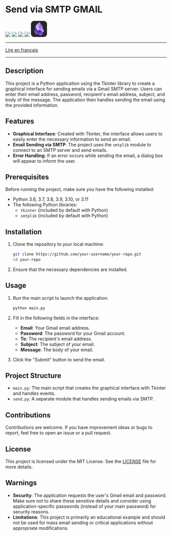 #  Send via SMTP GMAIL

![](https://img.shields.io/badge/PyCharm-000000.svg?&style=for-the-badge&logo=PyCharm&logoColor=white)  ![](https://camo.githubusercontent.com/050fc4e602f25dd4fc337b873fbc62b7d393673a9f4b1e7529a9a61ea35485a5/68747470733a2f2f696d672e736869656c64732e696f2f62616467652f507974686f6e2d4646443433423f7374796c653d666f722d7468652d6261646765266c6f676f3d707974686f6e266c6f676f436f6c6f723d626c7565)   ![](https://img.shields.io/badge/Python-3.11-<>.svg)  ![]( https://img.shields.io/badge/Gmail-D14836?style=for-the-badge&logo=gmail&logoColor=white) <img src="image/obsidian-icon.svg" alt="Description of the image" width="50"/>

---

[Lire en français](README_FR.md)

---
## Description

This project is a Python application using the Tkinter library to create a graphical interface for sending emails via a Gmail SMTP server. Users can enter their email address, password, recipient's email address, subject, and body of the message. The application then handles sending the email using the provided information.
 
## Features

- **Graphical Interface**: Created with Tkinter, the interface allows users to easily enter the necessary information to send an email.
- **Email Sending via SMTP**: The project uses the `smtplib` module to connect to an SMTP server and send emails.
- **Error Handling**: If an error occurs while sending the email, a dialog box will appear to inform the user.

## Prerequisites

Before running the project, make sure you have the following installed:
- Python 3.6, 3.7, 3.8, 3.9, 3.10, or 3.11
- The following Python libraries:
  - `tkinter` (included by default with Python)
  - `smtplib` (included by default with Python)

## Installation

1. Clone the repository to your local machine:
    ```bash
    git clone https://github.com/your-username/your-repo.git
    cd your-repo
    ```

2. Ensure that the necessary dependencies are installed.

## Usage

1. Run the main script to launch the application:
    ```bash
    python main.py
    ```

2. Fill in the following fields in the interface:
    - **Email**: Your Gmail email address.
    - **Password**: The password for your Gmail account.
    - **To**: The recipient's email address.
    - **Subject**: The subject of your email.
    - **Message**: The body of your email.

3. Click the "Submit" button to send the email.

## Project Structure

- `main.py`: The main script that creates the graphical interface with Tkinter and handles events.
- `send.py`: A separate module that handles sending emails via SMTP.

## Contributions

Contributions are welcome. If you have improvement ideas or bugs to report, feel free to open an issue or a pull request.

## License

This project is licensed under the MIT License. See the [LICENSE](LICENSE.txt) file for more details.

## Warnings

- **Security**: The application requests the user's Gmail email and password. Make sure not to share these sensitive details and consider using application-specific passwords (instead of your main password) for security reasons.
- **Limitations**: This project is primarily an educational example and should not be used for mass email sending or critical applications without appropriate modifications.
